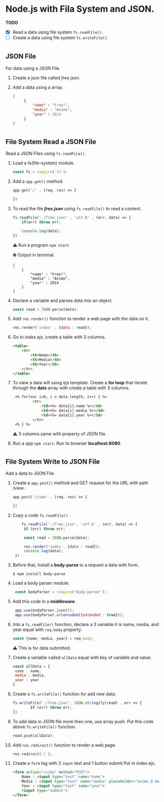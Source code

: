 # Node.js with Fila System and JSON.
**TODO**

- [x] Read a data using file system `fs.readFile()`.
- [ ] Create a data using file system `fs.writeFile()`.

#
## JSON File 
For data using a JSON File.

1. Create a json file called _free.json_.
2. Add a data using a array.

   ```json
   [
        {
            "name" : "Free!",
            "media" : "Anime",
            "year" : 2014
        }
   ]
   ```
#
## File System Read a JSON File
Read a JSON Files using `fs.readFile()`.

1. Load a fs(file-system) module.
 
   ```js
   const fs = require('fs');
   ```
3. Add a `app.get()` method.
   ```js
   app.get('/' , (req, res) => {

   })
   ```
3. To read the file _**free.json**_ using `fs.readFile()` to read a content.
    ```js
    fs.readFile('./free.json' , 'utf-8' , (err, data) => {
        if(err) throw err;

        console.log(data);
    })
    ```
    :warning: Run a program `npm start`.

    :no_entry: Output in terminal.
    ```console
    [
        {
            "name" : "Free!", 
            "media" : "Anime",
            "year" : 2014     
        }
    ]
    ```

    
4. Declare a variable and parses data into an object.
   ```js
   const read = JSON.parse(data);
   ```
5. Add `res.render()` function to render a web page with the data on it.
    ```js
    res.render('index' , {data : read});
    ```
6. Go to _index.ejs_, create a table with 3 columns.
    ```html
    <table>
        <tr>
            <th>Name</th>
            <th>Media</th>
            <th>Year</th>
        </tr>
    </table>
    ```
7. To view a data will using ejs template. Create a **for loop** that iterate through the **data** array with create a table with 3 columns.
   ```html
    <% for(var i=0; i < data.length; i++) { %>
            <tr>
                <td><%= data[i].name %></td>
                <td><%= data[i].media %></td>
                <td><%= data[i].year %></td>
            </tr>
    <% } %>
    ```
    :warning: 3 columns same with property of JSON file.
8. Run a app `npm start`. Run to browser **localhost:8080**.

#
## File System Write to JSON File
Add a data to JSON File.

1. Create a `app.post()` method and GET request for the URL with path _/view_.
   
   ```js 
   app.post('/view' , (req, res) => {

   })
   ```
2. Copy a code `fs.readFile()` .
   ```js
       fs.readFile('./free.json', 'utf-8' , (err, data) => {
        if (err) throw err;

        const read = JSON.parse(data);

        res.render('index', {data : read});
        console.log(data);
    })
    ```
3. Before that, install a **body-parse** to a request a data with form.
   
   ```console
   $ npm install body-parse
   ```
4. Load a body parser module.
   
   ```js
    const bodyParser = require('body-parser');
    ```

5. Add this code in a **middleware**.
   ```js
    app.use(bodyParser.json());
    app.use(bodyParser.urlencoded({extended : true}));
   ```

6. Into a `fs.readFile()` function, declare a 3 variable it is name, media, and year equal with `req.body` property.
   ```js 
   const {name, media, year} = req.body;
   ```
   :warning: This is for data submitted.
7. Create a variable called `allData` equal with key of variable and value.
   ```js
   const allData = {
    name : name,
    media : media,
    year : year
   }
   ```
8.  Create a `fs.writeFile()` function for add new data.

    ```js
    fs.writeFile('./free.json', JSON.stringify(read) , err => {
            if (err) throw err;
    })
    ```
9. To add data in JSON file more then one, use array push. Put this code above `fs.writeFile()` function.
    ```js
    read.push(allData);
    ```
10. Add `res.redirect()` function to render a web page.
    ```js
    res.redirect('/');
    ```
11. Create a `form` tag with 3 `input` text and 1 button submit.Put in index.ejs.
    ```html
    <form action="/view" method="POST">
        Name : <input type="text" name="name">
        Media : <input type="text" name="media" placeholder="anime @ movie">
        Year : <input type="text" name="year">
        <input type="submit">
    </form>
    ```